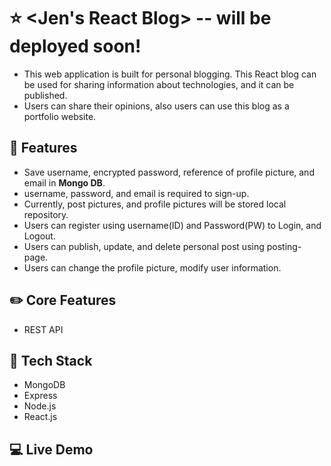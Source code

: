 # ⭐ <Jen's React Blog> -- will be deployed soon!
- This web application is built for personal blogging. This React blog can be used for sharing information about technologies, and it can be published.
- Users can share their opinions, also users can use this blog as a portfolio website. 

## 🌱 Features 
- Save username, encrypted password, reference of profile picture, and email in <strong>Mongo DB</strong>. 
- username, password, and email is required to sign-up.
- Currently, post pictures, and profile pictures will be stored local repository.
- Users can register using username(ID) and Password(PW) to Login, and Logout.
- Users can publish, update, and delete personal post using posting-page.
- Users can change the profile picture, modify user information.

## ✏️ Core Features
- REST API

## 📌 Tech Stack
- MongoDB
- Express
- Node.js
- React.js

## :computer: Live Demo

